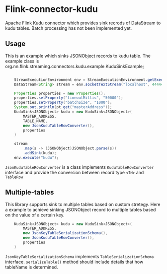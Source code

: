 # Flink-connector-kudu

Apache Flink Kudu connector which provides sink recrods of DataStream to kudu tables. Batch processing has not been implemented yet.

## Usage
This is an example which sinks JSONObject records to kudu table. The example class is org.nn.flink.streaming.connectors.kudu.example.KuduSinkExample;

``` java

    StreamExecutionEnvironment env = StreamExecutionEnvironment.getExecutionEnvironment();
    DataStream<String> stream = env.socketTextStream("localhost", 44444);

    Properties properties = new Properties();
    properties.setProperty("timeoutMillis", "50000");
    properties.setProperty("batchSize", "1000");
    System.out.println(pt.get("masterAddress"));
    KuduSink<JSONObject> kudu = new KuduSink<JSONObject>(
        MASTER_ADDRESS,
        TABLE_NAME,
        new JsonKuduTableRowConverter(),
        properties
    )

    stream
        .map(s -> (JSONObject)JSONObject.parse(s))
        .addSink(kudu);
    env.execute("kudu");
```
`JsonKuduTableRowConverter` is a class implements `KuduTableRowConverter` interface and provide the conversion between record type `<IN>` and `TableRow`

## Multiple-tables
This library supports sink to multiple tables based on custom stretegy. Here a example to achieve sinking JSONObject record to multiple tables based on the value of a certain key.
``` java
    KuduSink<JSONObject> kudu = new KuduSink<JSONObject>(
        MASTER_ADDRESS,
        new JsonKeyTableSerializationSchema(),
        new JsonKuduTableRowConverter(),
        properties
    )
```
`JsonKeyTableSerializationSchema` implements `TableSerializationSchema` interface. `serializeTable()` method should include details that how tableName is determined.